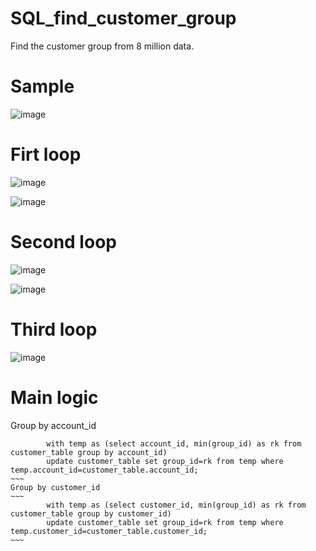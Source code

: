 # SQL_find_customer_group
Find the customer group from 8 million data.



# Sample
![image](https://user-images.githubusercontent.com/75282285/201437209-e5c9b0c8-dd56-4b3d-bc69-b19ce47db319.png)

# Firt loop
![image](https://user-images.githubusercontent.com/75282285/201437242-dea269ef-cdbf-456e-b80e-4caa4a58199b.png)

![image](https://user-images.githubusercontent.com/75282285/201437694-2e683e5e-7768-4e3c-8ca9-866db6d0ab39.png)

# Second loop

![image](https://user-images.githubusercontent.com/75282285/201437714-8a840959-0fba-45be-a554-9ecef4d19004.png)

![image](https://user-images.githubusercontent.com/75282285/201437731-73def2d3-d65a-4135-9f19-5eef5bf04034.png)

# Third loop
![image](https://user-images.githubusercontent.com/75282285/201437782-803c570d-1109-48be-a7e7-82e8d42201a4.png)

# Main logic
Group by account_id
~~~~
        with temp as (select account_id, min(group_id) as rk from customer_table group by account_id)
        update customer_table set group_id=rk from temp where temp.account_id=customer_table.account_id;
~~~
Group by customer_id
~~~
        with temp as (select customer_id, min(group_id) as rk from customer_table group by customer_id)
        update customer_table set group_id=rk from temp where temp.customer_id=customer_table.customer_id;
~~~
